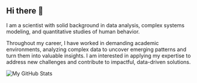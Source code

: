 ## Hi there 👋

I am a scientist with solid background in data analysis, complex systems modeling, and quantitative studies of human behavior.

Throughout my career, I have worked in demanding academic environments, analyzing complex data to uncover emerging patterns and turn them into valuable insights.
I am interested in applying my expertise to address new challenges and contribute to impactful, data-driven solutions.

![My GitHub Stats](https://github-readme-stats.vercel.app/api?username=danielvartan&hide_rank=true&show_icons=true&theme=transparent)

<!--
**danielvartan/danielvartan** is a ✨ _special_ ✨ repository because its `README.md` (this file) appears on your GitHub profile.

Here are some ideas to get you started:

- 🔭 I’m currently working on ...
- 🌱 I’m currently learning ...
- 👯 I’m looking to collaborate on ...
- 🤔 I’m looking for help with ...
- 💬 Ask me about ...
- 📫 How to reach me: ...
- 😄 Pronouns: ...
- ⚡ Fun fact: ...
-->

